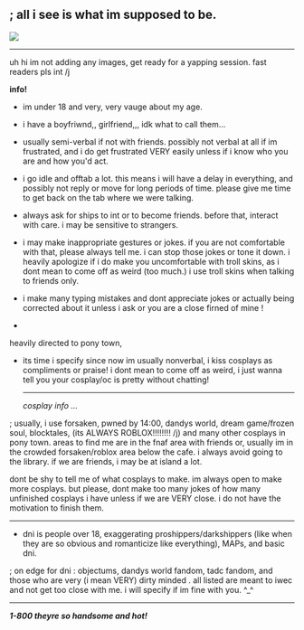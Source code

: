 ## ; all i see is what im supposed to be.

![](https://komarev.com/ghpvc/?username=rasiondetrehasarrived&color=blueviolet)

---

uh hi im not adding any images, get ready for a yapping session. fast readers pls int /j

**info!** 
- im under 18 and very, very vauge about my age.

- i have a boyfriwnd,, girlfriend,,, idk what to call them...

- usually semi-verbal if not with friends. possibly not verbal at all if im frustrated, and i do get frustrated VERY easily unless if i know who you are and how you'd act.
  
- i go idle and offtab a lot. this means i will have a delay in everything, and possibly not reply or move for long periods of time. please give me time to get back on the tab where we were talking.
  
- always ask for ships to int or to become friends. before that, interact with care. i may be sensitive to strangers.

- i may make inappropriate gestures or jokes. if you are not comfortable with that, please always tell me. i can stop those jokes or tone it down. i heavily apologize if i do make you uncomfortable with troll skins, as i dont mean to come off as weird (too much.) i use troll skins when talking to friends only.

- i make many typing mistakes and dont appreciate jokes or actually being corrected about it unless i ask or you are a close firned of mine !
- 
heavily directed to pony town,
- its time i specify since now im usually nonverbal, i kiss cosplays as compliments or praise! i dont mean to come off as weird, i just wanna tell you your cosplay/oc is pretty without chatting!

  ---

  *cosplay info …*

; usually, i use forsaken, pwned by 14:00, dandys world, dream game/frozen soul, blocktales, (its ALWAYS ROBLOX!!!!!!!! /j) and many other cosplays in pony town. areas to find me are in the fnaf area with friends or, usually im in the crowded forsaken/roblox area below the cafe. i always avoid going to the library. if we are friends, i may be at island a lot.

dont be shy to tell me of what cosplays to make. im always open to make more cosplays. but please, dont make too many jokes of how many unfinished cosplays i have unless if we are VERY close. i do not have the motivation to finish them.

---

  - dni is people over 18, exaggerating proshippers/darkshippers (like when they are so obvious and romanticize like everything), MAPs, and basic dni.

; on edge for dni : objectums, dandys world fandom, tadc fandom, and those who are very (i mean VERY) dirty minded . all listed are meant to iwec and not get too close with me. i will specify if im fine with you. ^_^

---

***1-800 theyre so handsome and hot!***
